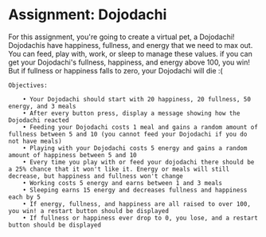 # Assignment: Dojodachi
For this assignment, you're going to create a virtual pet, a Dojodachi! Dojodachis have happiness, fullness, and energy that we need to max out. You can feed, play with, work, or sleep to manage these values. if you can get your Dojodachi's fullness, happiness, and energy above 100, you win! But if fullness or happiness falls to zero, your Dojodachi will die :(

    Objectives:

        • Your Dojodachi should start with 20 happiness, 20 fullness, 50 energy, and 3 meals
        • After every button press, display a message showing how the Dojodachi reacted
        • Feeding your Dojodachi costs 1 meal and gains a random amount of fullness between 5 and 10 (you cannot feed your Dojodachi if you do not have meals)
        • Playing with your Dojodachi costs 5 energy and gains a random amount of happiness between 5 and 10
        • Every time you play with or feed your dojodachi there should be a 25% chance that it won't like it. Energy or meals will still decrease, but happiness and fullness won't change
        • Working costs 5 energy and earns between 1 and 3 meals
        • Sleeping earns 15 energy and decreases fullness and happiness each by 5
        • If energy, fullness, and happiness are all raised to over 100, you win! a restart button should be displayed
        • If fullness or happiness ever drop to 0, you lose, and a restart button should be displayed
